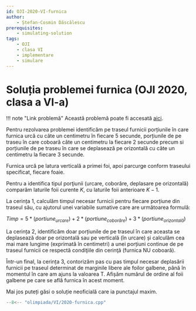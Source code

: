 ```yaml
---
id: OJI-2020-VI-furnica
author:
    - Ștefan-Cosmin Dăscălescu
prerequisites:
    - simulating-solution
tags:
    - OJI
    - clasa VI
    - implementare
    - simulare
---
```


# Soluția problemei furnica (OJI 2020, clasa a VI-a)

!!! note "Link problemă"
    Această problemă poate fi accesată [aici](https://kilonova.ro/problems/922/).

Pentru rezolvarea problemei identificăm pe traseul furnicii porțiunile în care
furnica urcă cu câte un centimetru în fiecare 5 secunde, porțiunile
de pe traseu în care coboară câte un centimetru la fiecare 2 secunde precum
si porțiunile de pe traseu în care se deplasează pe orizontală cu câte un centimetru
la fiecare 3 secunde.

Furnica urcă pe latura verticală a primei foi, apoi parcurge conform
traseului specificat, fiecare foaie.

Pentru a identifica tipul porţiunii (urcare, coborâre, deplasare pe orizontală)
comparăm laturile foii curente $K$, cu laturile foii anterioare $K-1$.

La cerința 1, calculăm timpul necesar furnicii pentru fiecare porțiune
din traseul său, cu ajutorul unei variabile sumative care are următoarea formulă:

$Timp=5*(portiune_{urcare})+2*(portiune_{coborâre})+3*(portiune_{orizontală})$

La cerința 2, identificăm doar porțiunile de pe traseul în care aceasta se
deplasează doar pe orizontală sau pe verticală (în urcare) și calculăm cea mai mare
lungime (exprimată în centimetri) a unei porțiuni continue de pe traseul furnicii
ce respectă condiţiile din cerinţă (furnica NU coboară).

Într-un final, la cerința 3, contorizăm pas cu pas timpul necesar deplasării
furnicii pe traseul determinat de marginile libere ale foilor galbene, până în
momentul în care am ajuns la valoarea T. Afișăm numărul de ordine al foii galbene
pe care se află furnica în acest moment.

Mai jos puteți găsi o soluție neoficială care ia punctajul maxim.

```cpp
--8<-- "olimpiada/VI/2020-furnica.cpp"
```